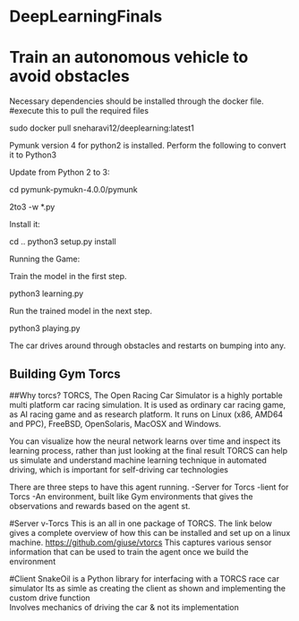 
# DeepLearningFinals

# Train an autonomous vehicle to avoid obstacles


Necessary dependencies should be installed through the docker file.
#execute this to pull the required files

sudo docker pull sneharavi12/deeplearning:latest1

Pymunk version 4 for python2 is installed. Perform the following to convert it to Python3

Update from Python 2 to 3:

cd pymunk-pymukn-4.0.0/pymunk

2to3 -w *.py

Install it:

cd .. 
python3 setup.py install

Running the Game:

Train the model in the first step.

python3 learning.py

Run the trained model in the next step.

python3 playing.py

The car drives around through obstacles and restarts on bumping into any.

## Building Gym Torcs

##Why torcs?
TORCS, The Open Racing Car Simulator is a highly portable multi platform car racing simulation. 
It is used as ordinary car racing game, as AI racing game and as research platform. It runs on Linux (x86, AMD64 and PPC), FreeBSD, OpenSolaris, MacOSX and Windows.

You can visualize how the neural network learns over time and inspect its learning process, rather than just looking at the final result
TORCS can help us simulate and understand machine learning technique in automated driving, which is important for self-driving car technologies

There are three steps  to have this agent running.
-Server for Torcs
-lient for Torcs
-An environment, built like Gym environments that gives the observations and rewards based on the agent st.

#Server
v-Torcs
This is an all in one package of TORCS. 
The link below gives a complete overview of how this can be installed and set up on a linux machine.
https://github.com/giuse/vtorcs
This captures various sensor information that can be used to train the agent once we build the environment

#Client
SnakeOil is a Python library for interfacing with a TORCS race car simulator
Its as simle as creating the client as shown and implementing the custom 
drive function	
Involves mechanics of driving the car & not its implementation




